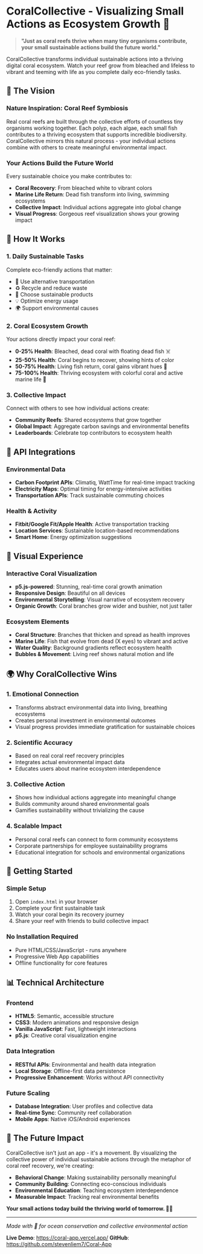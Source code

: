 # CoralCollective - Visualizing Small Actions as Ecosystem Growth 🪸

> **"Just as coral reefs thrive when many tiny organisms contribute, your small sustainable actions build the future world."**

CoralCollective transforms individual sustainable actions into a thriving digital coral ecosystem. Watch your reef grow from bleached and lifeless to vibrant and teeming with life as you complete daily eco-friendly tasks.

## 🌊 The Vision

### Nature Inspiration: Coral Reef Symbiosis
Real coral reefs are built through the collective efforts of countless tiny organisms working together. Each polyp, each algae, each small fish contributes to a thriving ecosystem that supports incredible biodiversity. CoralCollective mirrors this natural process - your individual actions combine with others to create meaningful environmental impact.

### Your Actions Build the Future World
Every sustainable choice you make contributes to:
- **Coral Recovery**: From bleached white to vibrant colors
- **Marine Life Return**: Dead fish transform into living, swimming ecosystems  
- **Collective Impact**: Individual actions aggregate into global change
- **Visual Progress**: Gorgeous reef visualization shows your growing impact

## 🪸 How It Works

### 1. **Daily Sustainable Tasks**
Complete eco-friendly actions that matter:
- 🚴 Use alternative transportation
- ♻️ Recycle and reduce waste
- 🌱 Choose sustainable products
- 💡 Optimize energy usage
- 🌍 Support environmental causes

### 2. **Coral Ecosystem Growth**
Your actions directly impact your coral reef:
- **0-25% Health**: Bleached, dead coral with floating dead fish ☠️
- **25-50% Health**: Coral begins to recover, showing hints of color
- **50-75% Health**: Living fish return, coral gains vibrant hues 🐠
- **75-100% Health**: Thriving ecosystem with colorful coral and active marine life 🌺

### 3. **Collective Impact**
Connect with others to see how individual actions create:
- **Community Reefs**: Shared ecosystems that grow together
- **Global Impact**: Aggregate carbon savings and environmental benefits
- **Leaderboards**: Celebrate top contributors to ecosystem health

## 🔗 API Integrations

### Environmental Data
- **Carbon Footprint APIs**: Climatiq, WattTime for real-time impact tracking
- **Electricity Maps**: Optimal timing for energy-intensive activities
- **Transportation APIs**: Track sustainable commuting choices

### Health & Activity
- **Fitbit/Google Fit/Apple Health**: Active transportation tracking
- **Location Services**: Sustainable location-based recommendations
- **Smart Home**: Energy optimization suggestions

## 🎨 Visual Experience

### Interactive Coral Visualization
- **p5.js-powered**: Stunning, real-time coral growth animation
- **Responsive Design**: Beautiful on all devices
- **Environmental Storytelling**: Visual narrative of ecosystem recovery
- **Organic Growth**: Coral branches grow wider and bushier, not just taller

### Ecosystem Elements
- **Coral Structure**: Branches that thicken and spread as health improves
- **Marine Life**: Fish that evolve from dead (X eyes) to vibrant and active
- **Water Quality**: Background gradients reflect ecosystem health
- **Bubbles & Movement**: Living reef shows natural motion and life

## 🌍 Why CoralCollective Wins

### 1. **Emotional Connection**
- Transforms abstract environmental data into living, breathing ecosystems
- Creates personal investment in environmental outcomes
- Visual progress provides immediate gratification for sustainable choices

### 2. **Scientific Accuracy**
- Based on real coral reef recovery principles
- Integrates actual environmental impact data
- Educates users about marine ecosystem interdependence

### 3. **Collective Action**
- Shows how individual actions aggregate into meaningful change
- Builds community around shared environmental goals
- Gamifies sustainability without trivializing the cause

### 4. **Scalable Impact**
- Personal coral reefs can connect to form community ecosystems
- Corporate partnerships for employee sustainability programs
- Educational integration for schools and environmental organizations

## 🚀 Getting Started

### Simple Setup
1. Open `index.html` in your browser
2. Complete your first sustainable task
3. Watch your coral begin its recovery journey
4. Share your reef with friends to build collective impact

### No Installation Required
- Pure HTML/CSS/JavaScript - runs anywhere
- Progressive Web App capabilities
- Offline functionality for core features

## 📊 Technical Architecture

### Frontend
- **HTML5**: Semantic, accessible structure
- **CSS3**: Modern animations and responsive design
- **Vanilla JavaScript**: Fast, lightweight interactions
- **p5.js**: Creative coral visualization engine

### Data Integration
- **RESTful APIs**: Environmental and health data integration
- **Local Storage**: Offline-first data persistence
- **Progressive Enhancement**: Works without API connectivity

### Future Scaling
- **Database Integration**: User profiles and collective data
- **Real-time Sync**: Community reef collaboration
- **Mobile Apps**: Native iOS/Android experiences

## 🌟 The Future Impact

CoralCollective isn't just an app - it's a movement. By visualizing the collective power of individual sustainable actions through the metaphor of coral reef recovery, we're creating:

- **Behavioral Change**: Making sustainability personally meaningful
- **Community Building**: Connecting eco-conscious individuals
- **Environmental Education**: Teaching ecosystem interdependence
- **Measurable Impact**: Tracking real environmental benefits

**Your small actions today build the thriving world of tomorrow. 🪸🌊**

---

*Made with 💚 for ocean conservation and collective environmental action*

**Live Demo**: https://coral-app.vercel.app/
**GitHub**: https://github.com/stevenliem7/Coral-App